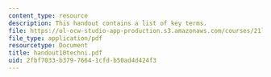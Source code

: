 ```yaml
---
content_type: resource
description: This handout contains a list of key terms.
file: https://ol-ocw-studio-app-production.s3.amazonaws.com/courses/21l-012-forms-of-western-narrative-spring-2004/2fbf7033b37976641cfdb50ad4d424f3_handout10techni.pdf
file_type: application/pdf
resourcetype: Document
title: handout10techni.pdf
uid: 2fbf7033-b379-7664-1cfd-b50ad4d424f3
---
```

